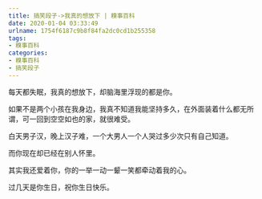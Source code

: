 ```yaml
---
title: 搞笑段子->我真的想放下 | 糗事百科
date: 2020-01-04 03:33:49
urlname: 1754f6187c9b8f84fa2dc0cd1b255358
tags: 
- 糗事百科
categories:
- 糗事百科
- 搞笑段子
---
```

每天都失眠，我真的想放下，却脑海里浮现的都是你。

如果不是两个小孩在我身边，我真不知道我能坚持多久，在外面装着什么都无所谓，可一回到空空如也的家，就很难受。

白天男子汉，晚上汉子难，一个大男人一个人哭过多少次只有自己知道。

而你现在却已经在别人怀里。

其实我还爱着你，你的一举一动一颦一笑都牵动着我的心。

过几天是你生日，祝你生日快乐。


